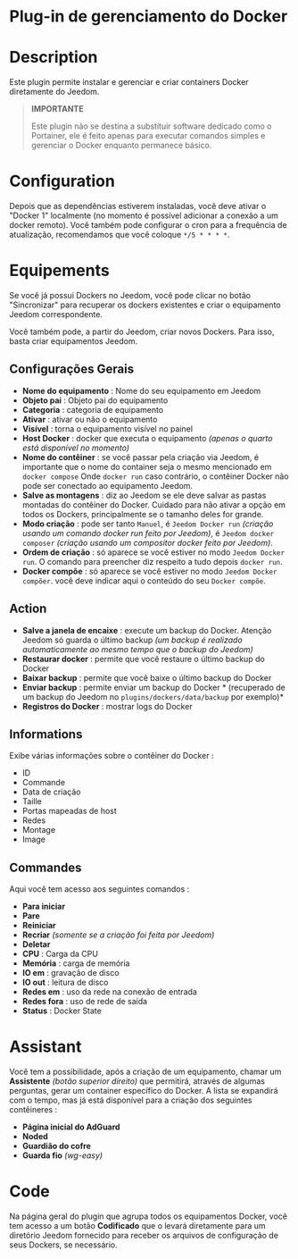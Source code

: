 # Plug-in de gerenciamento do Docker

# Description

Este plugin permite instalar e gerenciar e criar containers Docker diretamente do Jeedom.

>**IMPORTANTE**
>
>Este plugin não se destina a substituir software dedicado como o Portainer, ele é feito apenas para executar comandos simples e gerenciar o Docker enquanto permanece básico.

# Configuration

Depois que as dependências estiverem instaladas, você deve ativar o "Docker 1" localmente (no momento é possível adicionar a conexão a um docker remoto). Você também pode configurar o cron para a frequência de atualização, recomendamos que você coloque ``*/5 * * * *``.

# Equipements

Se você já possui Dockers no Jeedom, você pode clicar no botão "Sincronizar" para recuperar os dockers existentes e criar o equipamento Jeedom correspondente.

Você também pode, a partir do Jeedom, criar novos Dockers. Para isso, basta criar equipamentos Jeedom.

## Configurações Gerais

- **Nome do equipamento** : Nome do seu equipamento em Jeedom
- **Objeto pai** : Objeto pai do equipamento
- **Categoria** : categoria de equipamento
- **Ativar** : ativar ou não o equipamento
- **Visível** : torna o equipamento visível no painel
- **Host Docker** : docker que executa o equipamento *(apenas o quarto está disponível no momento)*
- **Nome do contêiner** : se você passar pela criação via Jeedom, é importante que o nome do container seja o mesmo mencionado em ``docker compose`` Onde ``docker run`` caso contrário, o contêiner Docker não pode ser conectado ao equipamento Jeedom.
- **Salve as montagens** : diz ao Jeedom se ele deve salvar as pastas montadas do contêiner do Docker. Cuidado para não ativar a opção em todos os Dockers, principalmente se o tamanho deles for grande.
- **Modo criação** : pode ser tanto ``Manuel``, é ``Jeedom Docker run`` *(criação usando um comando docker run feito por Jeedom)*, é ``Jeedom docker composer`` *(criação usando um compositor docker feito por Jeedom)*.
- **Ordem de criação** : só aparece se você estiver no modo ``Jeedom Docker run``. O comando para preencher diz respeito a tudo depois ``docker run``.
- **Docker compõe** : só aparece se você estiver no modo ``Jeedom Docker compõer``. você deve indicar aqui o conteúdo do seu ``Docker compõe``.

## Action

- **Salve a janela de encaixe** : execute um backup do Docker. Atenção Jeedom só guarda o último backup *(um backup é realizado automaticamente ao mesmo tempo que o backup do Jeedom)*
- **Restaurar docker** : permite que você restaure o último backup do Docker
- **Baixar backup** : permite que você baixe o último backup do Docker
- **Enviar backup** : permite enviar um backup do Docker * (recuperado de um backup do Jeedom no ``plugins/dockers/data/backup`` por exemplo)*
- **Registros do Docker** : mostrar logs do Docker

## Informations

Exibe várias informações sobre o contêiner do Docker :

- ID
- Commande
- Data de criação
- Taille
- Portas mapeadas de host
- Redes
- Montage
- Image

## Commandes

Aqui você tem acesso aos seguintes comandos :

- **Para iniciar**
- **Pare**
- **Reiniciar**
- **Recriar** *(somente se a criação foi feita por Jeedom)*
- **Deletar**
- **CPU** : Carga da CPU
- **Memória** : carga de memória
- **IO em** : gravação de disco
- **IO out** : leitura de disco
- **Redes em** : uso da rede na conexão de entrada
- **Redes fora** : uso de rede de saída
- **Status** : Docker State


# Assistant

Você tem a possibilidade, após a criação de um equipamento, chamar um **Assistente** *(botão superior direito)* que permitirá, através de algumas perguntas, gerar um container específico do Docker. A lista se expandirá com o tempo, mas já está disponível para a criação dos seguintes contêineres :

- **Página inicial do AdGuard**
- **Noded**
- **Guardião do cofre**
- **Guarda fio** *(wg-easy)*

# Code

Na página geral do plugin que agrupa todos os equipamentos Docker, você tem acesso a um botão **Codificado** que o levará diretamente para um diretório Jeedom fornecido para receber os arquivos de configuração de seus Dockers, se necessário.
